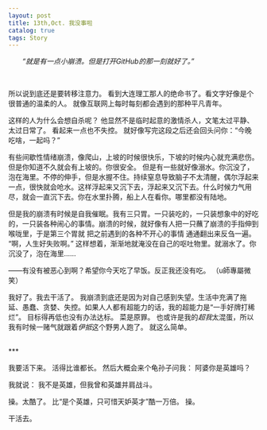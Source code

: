 ```yaml
---
layout: post
title: 13th,Oct. 我没事啦
catalog: true  
tags: Story
---
```


&emsp;&emsp;*“就是有一点小崩溃。但是打开GitHub的那一刻就好了。”*

<br/>

所以说到底还是要转移注意力。
看到大连理工那人的绝命书了。看文字好像是个很普通的温柔的人。
就像互联网上每时每刻都会遇到的那种平凡青年。

这样的人为什么会想自杀呢？
他显然不是临时起意的激情杀人，文笔太过平静、太过日常了。
看起来一点也不失控。
就好像写完这段之后还会回头问你：“今晚吃啥，一起吗？”

有些间歇性情绪崩溃，像爬山，上坡的时候很快乐，下坡的时候内心就充满悲伤。但是你知道不久就会有上坡的。你很安全。
但是有一些就好像溺水。你沉没了，泡在海里。不停的伸手，但是水握不住。持续窒息导致脑子不太清醒，偶尔浮起来一点，很快就会呛水。这样浮起来又沉下去，浮起来又沉下去。什么时候力气用尽，就会一直沉下去。你在水里扑腾，船上人在看你。哪里都没有陆地。

但是我的崩溃有时候是自我催眠。我有三只胃。一只装吃的，一只装想象中的好吃的，一只装各种闹心的事情。崩溃的时候，就好像有人把一只蘸了崩溃的手指伸到喉咙里，于是第三个胃就
把之前遇到的各种不开心的事情
通通翻出来反刍一遍。
“啊，人生好失败啊。”
这样想着，渐渐地就淹没在自己的呕吐物里。就溺水了。你沉没了，泡在海里……

——有没有被恶心到啊？希望你今天吃了早饭。反正我还没有吃。
（u師專屬微笑）

我好了。我去干活了。
我崩溃到底还是因为对自己感到失望。生活中充满了拖延、愚蠢、贪婪、失控。如果人人都有超能力的话，我的超能力是“一手好牌打稀烂”。
目标得再低也没有办法达标。
菜是原罪。
也或许是我的*超我*太混蛋，所以我有时候一赌气就跟着*伊抵*这个野男人跑了。
就这么简单。

<br/>
***

我要活下来。
活得比谁都长。
然后大概会来个龟孙子问我：
阿婆你是英雄吗？

我就说：
我不是英雄，但我曾和英雄并肩战斗。

操。太酷了。
比“是个英雄，只可惜天妒英才”酷一万倍。
操。

干活去。

<br/>
